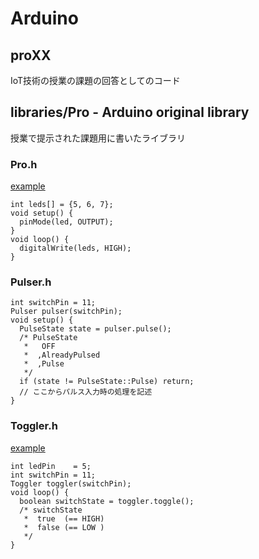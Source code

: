 # Arduino
## proXX
IoT技術の授業の課題の回答としてのコード

## libraries/Pro - Arduino original library
授業で提示された課題用に書いたライブラリ

### Pro.h
[example](https://github.com/tcc170476/Arduino/blob/master/pro11/pro11.ino)
```
int leds[] = {5, 6, 7};
void setup() {
  pinMode(led, OUTPUT);
}
void loop() {
  digitalWrite(leds, HIGH);
}

```

### Pulser.h
```
int switchPin = 11;
Pulser pulser(switchPin);
void setup() {
  PulseState state = pulser.pulse();
  /* PulseState
   *   OFF
   *  ,AlreadyPulsed
   *  ,Pulse
   */
  if (state != PulseState::Pulse) return;
  // ここからパルス入力時の処理を記述
}
```

### Toggler.h
[example](https://github.com/tcc170476/Arduino/blob/master/pro14/pro14.ino)
```
int ledPin    = 5;
int switchPin = 11;
Toggler toggler(switchPin);
void loop() {
  boolean switchState = toggler.toggle();
  /* switchState
   *  true  (== HIGH)
   *  false (== LOW )
   */
}
```